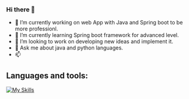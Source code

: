 ### Hi there 👋


- 🔭 I’m currently working on web App with Java and Spring boot to be more professionl.
- 🌱 I’m currently learning Spring boot framework for advanced level.
- 👯 I’m looking to work on developing new ideas and implement it.
- 💬 Ask me about java and python languages.
- 📫


## Languages and tools:
 
[![My Skills](https://skillicons.dev/icons?i=django,flask,java,py,mysql,spring-boot)](https://skillicons.dev)
        





            

     
            



